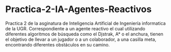 # Practica-2-IA-Agentes-Reactivos
Practica 2 de la asginatura de Inteligencia Artificial de Ingeniería informatica de la UGR. Correspondiente a un agente reactivo el cual utilizando diferentes algoritmos de búsqueda como el Djstrak, A* o el anchura, tienen el objetivo de llevar a un jugador o a un colaborador, a una casilla meta, encontrando diferentes obstáculos en su camino.
